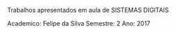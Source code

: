 Trabalhos apresentados em aula de SISTEMAS DIGITAIS

Academico: Felipe da Silva
Semestre: 2 
Ano: 2017
